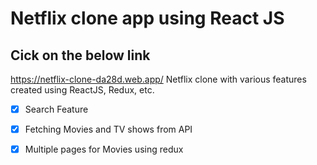 # Netflix clone app using React JS
## Cick on the below link 
https://netflix-clone-da28d.web.app/
Netflix clone with various features created using ReactJS, Redux, etc.
- [x] Search Feature
- [x] Fetching Movies and TV shows from API
- [x] Multiple pages for Movies using redux

